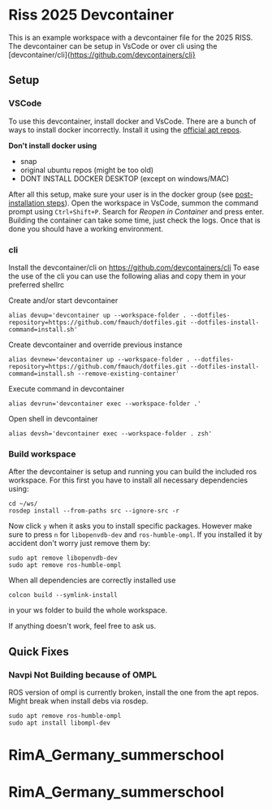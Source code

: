 # Riss 2025 Devcontainer

This is an example workspace with a devcontainer file for the 2025 RISS. The devcontainer
can be setup in VsCode or over cli using the [devcontainer/cli]{https://github.com/devcontainers/cli}
## Setup
### VSCode
To use this devcontainer, install docker and VsCode. There are a bunch of ways to install docker
incorrectly. Install it using the [official apt repos](https://docs.docker.com/engine/install/ubuntu/).

**Don't install docker using**
- snap
- original ubuntu repos (might be too old)
- DONT INSTALL DOCKER DESKTOP (except on windows/MAC)

After all this setup, make sure your user is in the docker group (see [post-installation steps](https://docs.docker.com/engine/install/linux-postinstall/)).
Open the workspace in VsCode, summon the command prompt using `Ctrl+Shift+P`. Search for *Reopen in
Container* and press enter. Building the container can take some time, just check the logs. Once
that is done you should have a working environment.

### cli
Install the devcontainer/cli on https://github.com/devcontainers/cli
To ease the use of the cli you can use the following alias and copy them in your preferred shellrc

Create and/or start devcontainer
```
alias devup='devcontainer up --workspace-folder . --dotfiles-repository=https://github.com/fmauch/dotfiles.git --dotfiles-install-command=install.sh'
```
Create devcontainer and override previous instance
```
alias devnew='devcontainer up --workspace-folder . --dotfiles-repository=https://github.com/fmauch/dotfiles.git --dotfiles-install-command=install.sh --remove-existing-container'
```
Execute command in devcontainer
```
alias devrun='devcontainer exec --workspace-folder .'
```
Open shell in devcontainer
```
alias devsh='devcontainer exec --workspace-folder . zsh'
```

### Build workspace

After the devcontainer is setup and running you can build the included ros workspace.
For this first you have to install all necessary dependencies using:
```
cd ~/ws/
rosdep install --from-paths src --ignore-src -r
```
Now click `y` when it asks you to install specific packages. However make sure to press `n` for
`libopenvdb-dev` and `ros-humble-ompl`.
If you installed it by accident don't worry just remove them by:
```
sudo apt remove libopenvdb-dev
sudo apt remove ros-humble-ompl
```

When all dependencies are correctly installed use
```
colcon build --symlink-install
```
in your ws folder to build the whole workspace.


If anything doesn't work, feel free to ask us.

## Quick Fixes

### Navpi Not Building because of OMPL

ROS version of ompl is currently broken, install the one from the apt repos. Might break when install debs via
rosdep.

```
sudo apt remove ros-humble-ompl
sudo apt install libompl-dev
```
# RimA_Germany_summerschool
# RimA_Germany_summerschool
